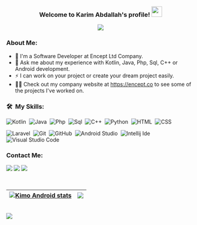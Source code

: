 <h3 align="center">
  Welcome to Karim Abdallah's profile!
  <img src="https://media.giphy.com/media/hvRJCLFzcasrR4ia7z/giphy.gif" width="28">
</h3>

<p align="center">
  <a href="https://github.com/DenverCoder1/readme-typing-svg"><img src="https://readme-typing-svg.herokuapp.com/?lines=I+am+a+Fullstack+developer;Backend+Developer;Android+Developer;CEO+of+Encept+Ltd+Company&font=Fira%20Code&center=true&width=440&height=45&color=f75c7e&vCenter=true&size=22"></a>
</p> 

### About Me:
- 🏢 I'm a Software Developer at Encept Ltd Company.
- 💬 Ask me about my experience with Kotlin, Java, Php, Sql, C++ or Android development.
- ⚡ I can work on your project or create your dream project easily.
- 👨‍💻 Check out my company website at https://encept.co to see some of the projects I've worked on.


### 🛠 &nbsp;My Skills:
![Kotlin](https://img.shields.io/badge/-Kotlin-05122A?style=flat&logo=kotlin)&nbsp;
![Java](https://img.shields.io/badge/-Java-05122A?style=flat&logo=java)&nbsp;
![Php](https://img.shields.io/badge/-Php-05122A?style=flat&logo=php&logoColor=563D7C)&nbsp;
![Sql](https://img.shields.io/badge/-Sql-05122A?style=flat&logo=sql)&nbsp;
![C++](https://img.shields.io/badge/-C++%20-05122A?style=flat&logo=c++)&nbsp;
![Python](https://img.shields.io/badge/-Python%20-05122A?style=flat&logo=python)&nbsp;
![HTML](https://img.shields.io/badge/-HTML-05122A?style=flat&logo=HTML5)&nbsp;
![CSS](https://img.shields.io/badge/-CSS-05122A?style=flat&logo=CSS3&logoColor=1572B6)&nbsp;

![Laravel](https://img.shields.io/badge/-Laravel-05122A?style=flat&logo=laravel&logoColor=339933)&nbsp;
![Git](https://img.shields.io/badge/-Git-05122A?style=flat&logo=git)&nbsp;
![GitHub](https://img.shields.io/badge/-GitHub-05122A?style=flat&logo=github)&nbsp;
![Android Studio](https://img.shields.io/badge/-Android%20Studio-05122A?style=flat&logo=android-studio)&nbsp;
![Intellij Ide](https://img.shields.io/badge/-Intellij-05122A?style=flat&logo=intellij)&nbsp;
![Visual Studio Code](https://img.shields.io/badge/-Visual%20Studio%20Code-05122A?style=flat&logo=visual-studio-code&logoColor=007ACC)&nbsp;


### Contact Me:
<a href="https://www.facebook.com/karim.abdallah.dev" target="_blank"><img src="https://img.shields.io/badge/-Karim%20Abdallah-0077B5?style=for-the-badge&logo=Facebook&logoColor=white"/></a>
<a href="https://www.linkedin.com/in/karim-abdallah-dev" target="_blank"><img src="https://img.shields.io/badge/-Karim%20Abdallah-0077B5?style=for-the-badge&logo=Linkedin&logoColor=white"/></a>
<a href="mailto:karim@encept.co" target="_blank"><img src="https://img.shields.io/badge/-karim@encept.co-0077B5?style=for-the-badge&logo=Gmail&logoColor=white"/></a>

<br>

| <a href="https://encept.co"><img align="center" src="https://github-readme-stats.vercel.app/api?username=kimoandroid&show_icons=true&include_all_commits=true&hide_border=true" alt="Kimo Android stats"/></a> | <a href="[https://encept.co](https://encept.co)"><img align="center" src="https://github-readme-stats.vercel.app/api/top-langs/?username=kimoandroid&layout=compact&hide_border=true"/></a> |
| ------------- | ------------- |

<br>
<a href="https://komarev.com/ghpvc/?username=kimoandroid&style=for-the-badge">
    <img src="https://komarev.com/ghpvc/?username=kimoandroid&style=for-the-badge">
</a>
